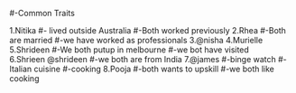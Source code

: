 
#-Common Traits

1.Nitika
#- lived outside Australia
#-Both worked  previously
2.Rhea
#-Both are married
#-we have worked as professionals
3.@nisha 4.Murielle 5.Shrideen
#-We both putup in melbourne
#-we bot have visited  
6.Shrieen @shrideen
#-we both are from India
7.@james
#-binge watch
#-Italian cuisine
#-cooking
8.Pooja 
#-both wants to upskill
#-we both like cooking